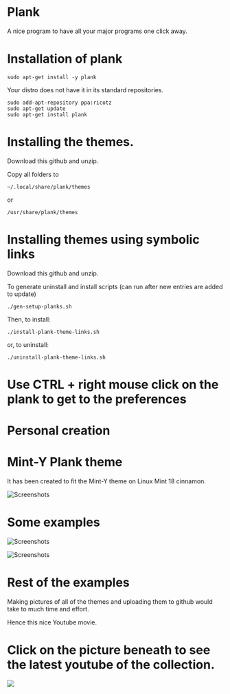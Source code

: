 # Plank 

A nice program to have all your major programs one click away.


# Installation of plank

	sudo apt-get install -y plank 

Your distro does not have it in its standard repositories.

	sudo add-apt-repository ppa:ricotz
 	sudo apt-get update
 	sudo apt-get install plank

# Installing the themes.


 Download this github and unzip.

 Copy all folders to 

 	~/.local/share/plank/themes

 or

 	/usr/share/plank/themes

# Installing themes using symbolic links

Download this github and unzip. 

To generate uninstall and install scripts (can run after new entries are added to update)

	./gen-setup-planks.sh

Then, to install:

	./install-plank-theme-links.sh 
	
or, to uninstall:

	./uninstall-plank-theme-links.sh

# Use CTRL + right mouse click on the plank to get to the preferences




# Personal creation


# Mint-Y Plank theme

It has been created to fit the Mint-Y theme on Linux Mint 18 cinnamon.

![Screenshots](http://i.imgur.com/bJYw3Rb.png)




# Some examples



![Screenshots](http://i.imgur.com/Sp6Goux.png)



![Screenshots](http://i.imgur.com/cbIxZZ6.png)



# Rest of the examples

Making pictures of all of the themes and uploading them to github would take to much time and effort.

Hence this nice Youtube movie.

# Click on the picture beneath to see the latest youtube of the collection.

<a target="_blank" href="https://youtu.be/BuE81uFMxR8">
<img style="max-width:100%;" src="http://i.imgur.com/oBJD5AK.png">
</a> 

